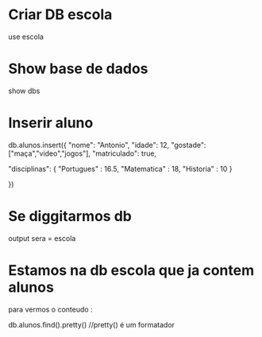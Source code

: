 # Criar DB escola
use escola

# Show base de dados
show dbs

# Inserir aluno 

db.alunos.insert({
  "nome": "Antonio",
  "idade": 12, 
  "gostade":["maça","video","jogos"], 
  "matriculado": true, 
 
 "disciplinas": { 
    "Portugues" : 16.5, 
    "Matematica" : 18,
    "Historia" : 10
  }
  
})

# Se diggitarmos db 
output sera = escola

# Estamos na db escola que ja contem alunos
 para vermos o conteudo :
 
 db.alunos.find().pretty() //pretty() é um formatador

